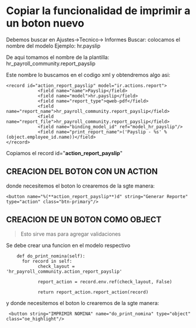 # Copiar la funcionalidad de imprimir a un boton nuevo

Debemos buscar en Ajustes->Tecnico-> Informes
Buscar: colocamos el nombre del modelo Ejemplo: hr.payslip

De aqui tomamos el nombre de la plantilla: hr_payroll_community.report_payslip

Este nombre lo buscamos en el codigo xml y obtendremos algo asi:
``` 
<record id="action_report_payslip" model="ir.actions.report">
            <field name="name">Payslip</field>
            <field name="model">hr.payslip</field>
            <field name="report_type">qweb-pdf</field>
            <field name="report_name">hr_payroll_community.report_payslip</field>
            <field name="report_file">hr_payroll_community.report_payslip</field>
            <field name="binding_model_id" ref="model_hr_payslip"/>
            <field name="print_report_name">('Payslip - %s' % (object.employee_id.name))</field>
</record>
```

Copiamos el record id="**action_report_payslip**"

## CREACION DEL BOTON CON UN ACTION
donde necesitemos el boton lo crearemos de la sgte manera:
``` 
<button name="%(**action_report_payslip**)d" string="Generar Reporte" type="action" class="btn-primary"/>
```

## CREACION DE UN BOTON COMO OBJECT
> Esto sirve mas para agregar validaciones

Se debe crear una funcion en el modelo respectivo
```
    def do_print_nomina(self):
      for record in self:
            check_layout = 'hr_payroll_community.action_report_payslip'

            report_action = record.env.ref(check_layout, False)

            return report_action.report_action(record)
```

y donde necesitemos el boton lo crearemos de la sgte manera:
``` 
 <button string="IMPRIMIR NOMINA" name="do_print_nomina" type="object" class="oe_highlight"/>
```
